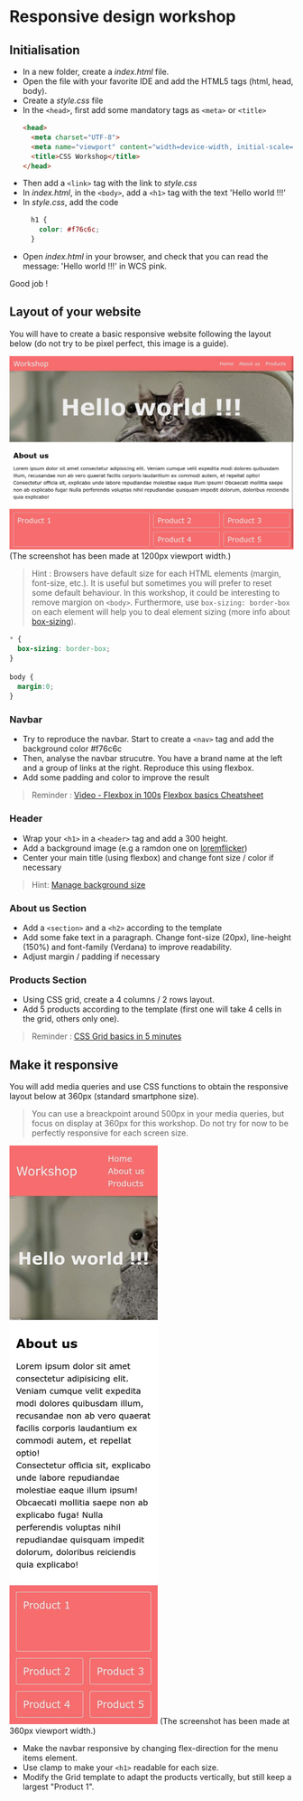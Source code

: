 # Responsive design workshop 

## Initialisation
- In a new folder, create a *index.html* file.
- Open the file with your favorite IDE and add the HTML5 tags (html, head, body).
- Create a *style.css* file
- In the `<head>`, first add some mandatory tags as `<meta>` or `<title>`
  ```html
  <head>
    <meta charset="UTF-8">
    <meta name="viewport" content="width=device-width, initial-scale=1.0">
    <title>CSS Workshop</title>
  </head>
  ```
- Then add a `<link>` tag with the link to *style.css*
- In *index.html*, in the `<body>`, add a `<h1>` tag with the text 'Hello world !!!'
- In *style.css*, add the code 
  ```css
    h1 {
      color: #f76c6c; 
    }
   ```
- Open *index.html* in your browser, and check that you can read the message: 'Hello world !!!' in WCS pink.

Good job !


## Layout of your website
You will have to create a basic responsive website following the layout below (do not try to be pixel perfect, this image is a guide). 

![Layout to reproduce](desktop_layout.jpg) (The screenshot has been made at 1200px viewport width.)

> Hint : Browsers have default size for each HTML elements (margin, font-size, etc.). It is useful but sometimes you will prefer to reset some default behaviour. In this workshop, it could be interesting to remove margion on `<body>`. Furthermore, use `box-sizing: border-box` on each element will help you to deal element sizing (more info about [box-sizing](https://developer.mozilla.org/fr/docs/Web/CSS/box-sizing)).
  ```css
  * {
    box-sizing: border-box;
  }

  body {
    margin:0;
  }
  ``` 


### Navbar
- Try to reproduce the navbar. Start to create a `<nav>` tag and add the background color #f76c6c
- Then, analyse the navbar strucutre. You have a brand name at the left and a group of links at the right. Reproduce this using flexbox.
- Add some padding and color to improve the result 

> Reminder : [Video - Flexbox in 100s](https://www.youtube.com/watch?v=K74l26pE4YA)
> [Flexbox basics Cheatsheet](https://jonitrythall.com/content/images/flexboxsheet.pdf)

### Header
- Wrap your `<h1>` in a `<header>` tag and add a 300 height. 
- Add a background image (e.g a ramdon one on [loremflicker](https://loremflickr.com/1200/300))
- Center your main title (using flexbox) and change font size / color if necessary

> Hint: [Manage background size](https://developer.mozilla.org/fr/docs/Web/CSS/background-size)

### About us Section
- Add a `<section>` and a `<h2>` according to the template
- Add some fake text in a paragraph. Change font-size (20px), line-height (150%) and font-family (Verdana) to improve readability.
- Adjust margin / padding if necessary

### Products Section
- Using CSS grid, create a 4 columns / 2 rows layout.
- Add 5 products according to the template (first one will take 4 cells in the grid, others only one).
> Reminder : [CSS Grid basics in 5 minutes](https://www.freecodecamp.org/news/learn-css-grid-in-5-minutes-f582e87b1228)

## Make it responsive
You will add media queries and use CSS functions to obtain the responsive layout below at 360px (standard smartphone size). 
> You can use a breackpoint around 500px in your media queries, but focus on display at 360px for this workshop. Do not try for now to be perfectly responsive for each screen size.

![Layout to reproduce](mobile_layout.jpg) 
(The screenshot has been made at 360px viewport width.)

- Make the navbar responsive by changing flex-direction for the menu items element.
- Use clamp to make your `<h1>` readable for each size.
- Modify the Grid template to adapt the products vertically, but still keep a largest "Product 1".
